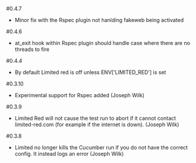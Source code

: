 #0.4.7
* Minor fix with the Rspec plugin not hanlding fakeweb being activated

#0.4.6
* at_exit hook within Rspec plugin should handle case where there are no threads to fire

#0.4.4
* By default Limited red is off unless ENV['LIMITED_RED'] is set

#0.3.10
* Experimental support for Rspec added (Joseph Wilk)

#0.3.9
* Limited Red will not cause the test run to abort if it cannot contact limited-red.com (for example if the internet is down). (Joseph Wilk) 

#0.3.8
* Limited no longer kills the Cucumber run if you do not have the correct config. It instead logs an error (Joseph Wilk)